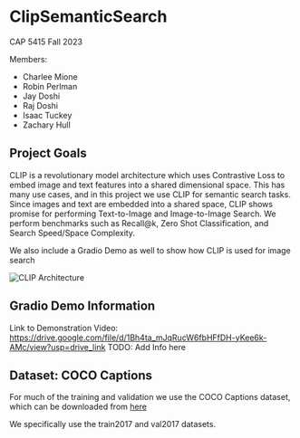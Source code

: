 # ClipSemanticSearch

CAP 5415 Fall 2023

Members:
* Charlee Mione
* Robin Perlman
* Jay Doshi
* Raj Doshi
* Isaac Tuckey
* Zachary Hull

## Project Goals

CLIP is a revolutionary model architecture which uses Contrastive Loss to embed image and text features into a shared dimensional space. This has many use cases, and in this project we use CLIP for semantic search tasks. Since images and text are embedded into a shared space, CLIP shows promise for performing Text-to-Image and Image-to-Image Search. We perform benchmarks such as Recall@k, Zero Shot Classification, and Search Speed/Space Complexity.

We also include a Gradio Demo as well to show how CLIP is used for image search

![CLIP Architecture](https://miro.medium.com/v2/resize:fit:3662/1*tg7akErlMSyCLQxrMtQIYw.png)

## Gradio Demo Information

Link to Demonstration Video: https://drive.google.com/file/d/1Bh4ta_mJqRucW6fbHFfDH-yKee6k-AMc/view?usp=drive_link
TODO: Add Info here

## Dataset: COCO Captions

For much of the training and validation we use the COCO Captions dataset, which can be downloaded from [here](https://cocodataset.org/#home)

We specifically use the train2017 and val2017 datasets.
